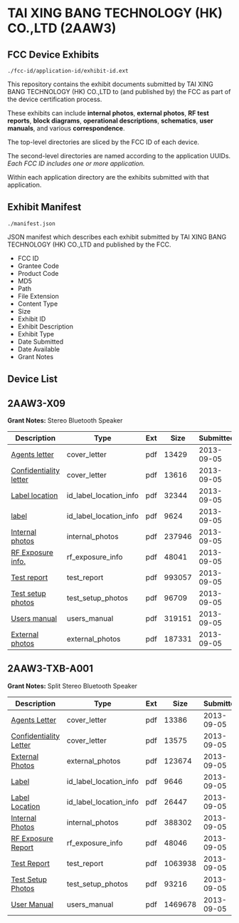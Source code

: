 # TAI XING BANG TECHNOLOGY (HK) CO.,LTD (2AAW3)
## FCC Device Exhibits

```
./fcc-id/application-id/exhibit-id.ext
```

This repository contains the exhibit documents submitted by TAI XING BANG TECHNOLOGY (HK) CO.,LTD to (and published by) the FCC as part of the device certification process.

These exhibits can include **internal photos**, **external photos**, **RF test reports**, **block diagrams**, **operational descriptions**, **schematics**, **user manuals**, and various **correspondence**.

The top-level directories are sliced by the FCC ID of each device.

The second-level directories are named according to the application UUIDs. *Each FCC ID includes one or more application.*

Within each application directory are the exhibits submitted with that application. 

## Exhibit Manifest

```
./manifest.json
```

JSON manifest which describes each exhibit submitted by TAI XING BANG TECHNOLOGY (HK) CO.,LTD and published by the FCC.

- FCC ID
- Grantee Code
- Product Code
- MD5
- Path
- File Extension
- Content Type
- Size
- Exhibit ID
- Exhibit Description
- Exhibit Type
- Date Submitted
- Date Available
- Grant Notes

## Device List
## 2AAW3-X09
**Grant Notes:** Stereo Bluetooth Speaker

| Description | Type | Ext | Size | Submitted | Available |
| ----------- | ---- | --- | ---- | --------- | --------- |
| [Agents letter](2AAW3-X09/0c456cbe42d5f2d8ae60b307b5d87d7c/2062539.pdf) | cover_letter | pdf | 13429 | 2013-09-05 | 2013-09-05 |
| [Confidentiality letter](2AAW3-X09/0c456cbe42d5f2d8ae60b307b5d87d7c/2062540.pdf) | cover_letter | pdf | 13616 | 2013-09-05 | 2013-09-05 |
| [Label location](2AAW3-X09/0c456cbe42d5f2d8ae60b307b5d87d7c/2062529.pdf) | id_label_location_info | pdf | 32344 | 2013-09-05 | 2013-09-05 |
| [label](2AAW3-X09/0c456cbe42d5f2d8ae60b307b5d87d7c/2062530.pdf) | id_label_location_info | pdf | 9624 | 2013-09-05 | 2013-09-05 |
| [Internal photos](2AAW3-X09/0c456cbe42d5f2d8ae60b307b5d87d7c/2062536.pdf) | internal_photos | pdf | 237946 | 2013-09-05 | 2013-09-05 |
| [RF Exposure info.](2AAW3-X09/0c456cbe42d5f2d8ae60b307b5d87d7c/2062537.pdf) | rf_exposure_info | pdf | 48041 | 2013-09-05 | 2013-09-05 |
| [Test report](2AAW3-X09/0c456cbe42d5f2d8ae60b307b5d87d7c/2062534.pdf) | test_report | pdf | 993057 | 2013-09-05 | 2013-09-05 |
| [Test setup photos](2AAW3-X09/0c456cbe42d5f2d8ae60b307b5d87d7c/2062535.pdf) | test_setup_photos | pdf | 96709 | 2013-09-05 | 2013-09-05 |
| [Users manual](2AAW3-X09/0c456cbe42d5f2d8ae60b307b5d87d7c/2062553.pdf) | users_manual | pdf | 319151 | 2013-09-05 | 2013-09-05 |
| [External photos](2AAW3-X09/0c456cbe42d5f2d8ae60b307b5d87d7c/2062531.pdf) | external_photos | pdf | 187331 | 2013-09-05 | 2013-09-05 |
## 2AAW3-TXB-A001
**Grant Notes:** Split Stereo Bluetooth Speaker

| Description | Type | Ext | Size | Submitted | Available |
| ----------- | ---- | --- | ---- | --------- | --------- |
| [Agents Letter](2AAW3-TXB-A001/03ccef6b1a4612b9d59d5ae601e775e3/2062919.pdf) | cover_letter | pdf | 13386 | 2013-09-05 | 2013-09-05 |
| [Confidentiality Letter](2AAW3-TXB-A001/03ccef6b1a4612b9d59d5ae601e775e3/2062920.pdf) | cover_letter | pdf | 13575 | 2013-09-05 | 2013-09-05 |
| [External Photos](2AAW3-TXB-A001/03ccef6b1a4612b9d59d5ae601e775e3/2062910.pdf) | external_photos | pdf | 123674 | 2013-09-05 | 2013-09-05 |
| [Label](2AAW3-TXB-A001/03ccef6b1a4612b9d59d5ae601e775e3/2062908.pdf) | id_label_location_info | pdf | 9646 | 2013-09-05 | 2013-09-05 |
| [Label Location](2AAW3-TXB-A001/03ccef6b1a4612b9d59d5ae601e775e3/2062909.pdf) | id_label_location_info | pdf | 26447 | 2013-09-05 | 2013-09-05 |
| [Internal Photos](2AAW3-TXB-A001/03ccef6b1a4612b9d59d5ae601e775e3/2062916.pdf) | internal_photos | pdf | 388302 | 2013-09-05 | 2013-09-05 |
| [RF Exposure Report](2AAW3-TXB-A001/03ccef6b1a4612b9d59d5ae601e775e3/2062917.pdf) | rf_exposure_info | pdf | 48046 | 2013-09-05 | 2013-09-05 |
| [Test Report](2AAW3-TXB-A001/03ccef6b1a4612b9d59d5ae601e775e3/2062913.pdf) | test_report | pdf | 1063938 | 2013-09-05 | 2013-09-05 |
| [Test Setup Photos](2AAW3-TXB-A001/03ccef6b1a4612b9d59d5ae601e775e3/2062914.pdf) | test_setup_photos | pdf | 93216 | 2013-09-05 | 2013-09-05 |
| [User Manual](2AAW3-TXB-A001/03ccef6b1a4612b9d59d5ae601e775e3/2062915.pdf) | users_manual | pdf | 1469678 | 2013-09-05 | 2013-09-05 |
